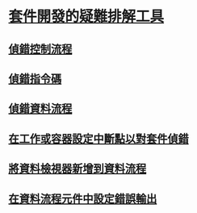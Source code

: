# [套件開發的疑難排解工具](troubleshooting-tools-for-package-development.md)
## [偵錯控制流程](debugging-control-flow.md)
## [偵錯指令碼](debugging-script.md)
## [偵錯資料流程](debugging-data-flow.md)
## [在工作或容器設定中斷點以對套件偵錯](../debug-a-package-by-setting-breakpoints-on-a-task-or-a-container.md)
## [將資料檢視器新增到資料流程](../add-a-data-viewer-to-a-data-flow.md)
## [在資料流程元件中設定錯誤輸出](../configure-an-error-output-in-a-data-flow-component.md)
